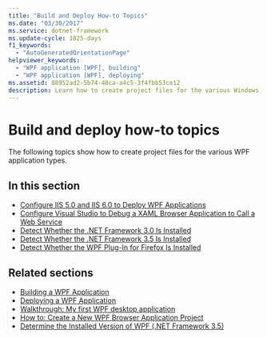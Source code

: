 ```yaml
---
title: "Build and Deploy How-to Topics"
ms.date: "03/30/2017"
ms.service: dotnet-framework
ms.update-cycle: 1825-days
f1_keywords:
  - "AutoGeneratedOrientationPage"
helpviewer_keywords:
  - "WPF application [WPF], building"
  - "WPF application [WPF], deploying"
ms.assetid: 88952ad2-5b74-48ca-a4c5-3f4fbb53ce12
description: Learn how to create project files for the various Windows Presentation Foundation application types.
---
```

# Build and deploy how-to topics

The following topics show how to create project files for the various WPF application types.

## In this section

- [Configure IIS 5.0 and IIS 6.0 to Deploy WPF Applications](how-to-configure-iis-5-0-and-iis-6-0-to-deploy-wpf-applications.md)
- [Configure Visual Studio to Debug a XAML Browser Application to Call a Web Service](configure-vs-to-debug-a-xaml-browser-to-call-a-web-service.md)
- [Detect Whether the .NET Framework 3.0 Is Installed](how-to-detect-whether-the-net-framework-3-0-is-installed.md)
- [Detect Whether the .NET Framework 3.5 Is Installed](how-to-detect-whether-the-net-framework-3-5-is-installed.md)
- [Detect Whether the WPF Plug-In for Firefox Is Installed](how-to-detect-whether-the-wpf-plug-in-for-firefox-is-installed.md)

## Related sections

- [Building a WPF Application](building-a-wpf-application-wpf.md)
- [Deploying a WPF Application](deploying-a-wpf-application-wpf.md)
- [Walkthrough: My first WPF desktop application](../get-started/walkthrough-my-first-wpf-desktop-application.md)
- [How to: Create a New WPF Browser Application Project](/previous-versions/visualstudio/visual-studio-2010/bb628663(v=vs.100))
- [Determine the Installed Version of WPF (.NET Framework 3.5)](/previous-versions/dotnet/netframework-3.5/aa349641(v=vs.90))
